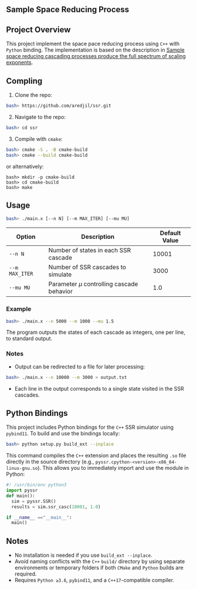 ## Sample Space Reducing Process 

## Project Overview 

This project implement the space pace reducing process using `C++` with `Python` binding. The implementation is based on the description in [Sample space reducing cascading processes produce the full spectrum of scaling exponents](https://arxiv.org/abs/1703.10100).

## Compling

1. Clone the repo:

```bash
bash> https://github.com/aredjil/ssr.git
```

2. Navigate to the repo: 

```bash 
bash> cd ssr 
```

3. Compile with `cmake`:

```bash
bash> cmake -S . -B cmake-build 
bash> cmake --build cmake-build
```

or alternatively:

```
bash> mkdir -p cmake-build 
bash> cd cmake-build 
bash> make 
```

## Usage

```bash
bash> ./main.x [--n N] [--m MAX_ITER] [--mu MU]
```

| Option         | Description                              | Default Value |
| -------------- | ---------------------------------------- | ------------- |
| `--n N`        | Number of states in each SSR cascade     | 10001         |
| `--m MAX_ITER` | Number of SSR cascades to simulate       | 3000          |
| `--mu MU`      | Parameter $\mu$ controlling cascade behavior | 1.0           |

### Example 

```bash 
bash> ./main.x --n 5000 --m 1000 --mu 1.5 
```

The program outputs the states of each cascade as integers, one per line, to standard output.

### Notes 

- Output can be redirected to a file for later processing:
```bash 
bash> ./main.x --n 10000 --m 3000 > output.txt
```
- Each line in the output corresponds to a single state visited in the SSR cascades.


## Python Bindings

This project includes Python bindings for the `C++` SSR simulator using `pybind11`. To build and use the bindings locally:
```bash 
bash> python setup.py build_ext --inplace
```
This command compiles the `C++` extension and places the resulting `.so` file directly in the source directory (e.g., `pyssr.cpython-<version>-x86_64-linux-gnu.so`). This allows you to immediately import and use the module in Python:

```python 
#! /usr/bin/env python3 
import pyssr
def main():
  sim = pyssr.SSR()
  results = sim.ssr_casc(10001, 1.0)

if __name__ =="__main__":
  main()
```

## Notes 
- No installation is needed if you use `build_ext --inplace`.
- Avoid naming conflicts with the `C++` `build/` directory by using separate environments or temporary folders if both `CMake` and `Python` builds are required.
- Requires `Python ≥3.6`, `pybind11`, and a `C++17`-compatible compiler.

